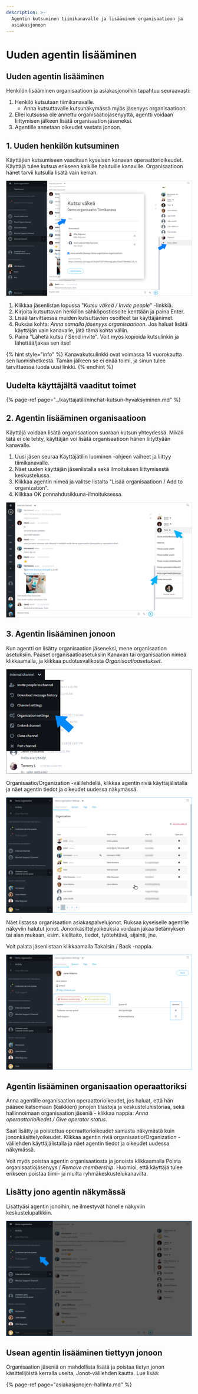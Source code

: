 ```yaml
---
description: >-
  Agentin kutsuminen tiimikanavalle ja lisääminen organisaatioon ja
  asiakasjonoon
---
```


# Uuden agentin lisääminen

## Uuden agentin lisääminen <a id="uuden-agentin-lisaaminen"></a>

Henkilön lisääminen organisaatioon ja asiakasjonoihin tapahtuu seuraavasti:

1. Henkilö kutsutaan tiimikanavalle.
   * Anna kutsuttavalle kutsunäkymässä myös jäsenyys organisaatioon.
2. Ellei kutsussa ole annettu organisaatiojäsenyyttä, agentti voidaan liittymisen jälkeen lisätä organisaation jäseneksi. 
3. Agentille annetaan oikeudet vastata jonoon.

## 1. Uuden henkilön kutsuminen <a id="henkilon-kutsuminen-tiimikanavalle"></a>

Käyttäjien kutsumiseen vaaditaan kyseisen kanavan operaattorioikeudet. Käyttäjä tulee kutsua erikseen kaikille halutuille kanaville. Organisaatioon hänet tarvii kutsulla lisätä vain kerran.

![K&#xE4;ytt&#xE4;j&#xE4;n kutsuminen](../.gitbook/assets/invite-people-channel-fi.png)

1. Klikkaa jäsenlistan lopussa "_Kutsu väkeä / Invite people_" -linkkiä.
2. Kirjoita kutsuttavan henkilön sähköpostiosoite kenttään ja paina Enter.
3. Lisää tarvittaessa muiden kutsuttavien osoitteet tai käyttäjänimet.
4. Ruksaa kohta: _Anna samalla jäsenyys organisaatioon_. Jos haluat lisätä käyttäjän vain kanavalle, jätä tämä kohta väliin.
5. Paina "Lähetä kutsu / Send invite". Voit myös kopioida kutsulinkin ja lähettää/jakaa sen itse!

{% hint style="info" %}
Kanavakutsulinkki ovat voimassa 14 vuorokautta sen luomishetkestä. Tämän jälkeen se ei enää toimi, ja sinun tulee tarvittaessa luoda uusi linkki.
{% endhint %}

## Uudelta käyttäjältä vaaditut toimet <a id="uudelta-kayttajalta-vaaditut-toimet"></a>

{% page-ref page="../kayttajatili/ninchat-kutsun-hyvaksyminen.md" %}

## 2. Agentin lisääminen organisaatioon <a id="2-agentin-lisaaminen-organisaatioon"></a>

Käyttäjä voidaan lisätä organisaatioon suoraan kutsun yhteydessä. Mikäli tätä ei ole tehty, käyttäjän voi lisätä organisaatioon hänen liityttyään kanavalle.

1. Uusi jäsen seuraa Käyttäjätilin luominen -ohjeen vaiheet ja liittyy tiimikanavalle.
2. Näet uuden käyttäjän jäsenlistalla sekä ilmoituksen liittymisestä keskustelussa.
3. Klikkaa agentin nimeä ja valitse listalta "Lisää organisaatioon / Add to organization".
4. Klikkaa OK ponnahdusikkuna-ilmoituksessa.

![Lis&#xE4;&#xE4; agentti organisaatioon](../.gitbook/assets/add-to-organization.png)

## 3. Agentin lisääminen jonoon <a id="3-agentin-lisaaminen-jonoon"></a>

Kun agentti on lisätty organisaation jäseneksi, mene organisaation asetuksiin. Pääset organisaatioasetuksiin Kanavan tai organisaation nimeä klikkaamalla, ja klikkaa pudotusvalikosta _Organisaatioasetukset_.

![Avaa organisaatioasetukset](../.gitbook/assets/org-settings-menu.jpg)

Organisaatio/Organization -välilehdellä, klikkaa agentin riviä käyttäjälistalla ja näet agentin tiedot ja oikeudet uudessa näkymässä.

![Organisaation j&#xE4;senlista](../.gitbook/assets/organization-organization%20%281%29.png)

Näet listassa organisaation asiakaspalvelujonot. Ruksaa kyseiselle agentille näkyviin halutut jonot. Jononkäsittelyoikeuksia voidaan jakaa tietämyksen tai alan mukaan, esim. kielitaito, tiedot, työtehtävä, sijainti, jne.

Voit palata jäsenlistaan klikkaamalla Takaisin / Back -nappia.

![Organisaation j&#xE4;senen oikeudet](../.gitbook/assets/organization-user.png)

## Agentin lisääminen organisaation operaattoriksi

Anna agentille organisaation operaattorioikeudet, jos haluat, että hän pääsee katsomaan \(kaikkien\) jonojen tilastoja ja keskusteluhistoriaa, sekä hallinnoimaan organisaation jäseniä - klikkaa nappia: _Anna operaattorioikedet / Give operator status_.

Saat lisätty ja poistettua operaattorioikeudet samasta näkymästä kuin jononkäsittelyoikeudet. Klikkaa agentin riviä organisaatio/Organization -välilehden käyttäjälistalla ja näet agentin tiedot ja oikeudet uudessa näkymässä.

Voit myös poistaa agentin organisaatiosta ja jonoista klikkaamalla Poista organisaatiojäsenyys / _Remove membership_. Huomioi, että käyttäjä tulee erikseen poistaa tiimi- ja muilta ryhmäkeskustelukanavilta.

## Lisätty jono agentin näkymässä <a id="lisatty-jono-agentin-naekymassa"></a>

Lisättyäsi agentin jonoihin, ne ilmestyvät hänelle näkyviin keskustelupalkkiin.

![](../.gitbook/assets/organization-queue-shown.png)

## Usean agentin lisääminen tiettyyn jonoon <a id="usean-agentin-lisaaminen-tiettyyn-jonoon"></a>

Organisaation jäseniä on mahdollista lisätä ja poistaa tietyn jonon käsittelijöistä kerralla useita, Jonot-välilehden kautta. Lue lisää:

{% page-ref page="asiakasjonojen-hallinta.md" %}

